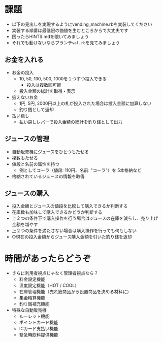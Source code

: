# 課題

- 以下の見出しを実現するようにvending_machine.rbを実装してください
- 実装する順番は最低限の価値を生むところからで大丈夫です
- 困ったらHINTS.mdを覗いてみましょう
- それでも動けないならブランチ`val.rb`を見てみましょう

## お金を入れる

- お金の投入
  - 10, 50, 100, 500, 1000を１つずつ投入できる
    - 投入は複数回可能
  - 投入金額の総計を取得・表示
- 扱えないお金
  - 1円, 5円, 2000円以上の札が投入された場合は投入金額に加算しない
  - 釣り銭として返却
- 払い戻し
  - 払い戻しレバーで投入金額の総計を釣り銭として出力

## ジュースの管理

- 自動販売機にジュースをひとつもたせる
- 複数もたせる
- 値段と名前の属性を持つ
  - 例としてコーラ（値段: 110円、名前: "コーラ"）を 5本格納など
- 格納されているジュースの情報を取得

## ジュースの購入

- 投入金額とジュースの値段を比較して購入できるか判断する
- 在庫数も加味して購入できるかどうか判断する
- 上２つの条件下で購入操作を行う場合はジュースの在庫を減らし、売り上げ金額を増やす
- 上２つの条件を満たさない場合は購入操作を行っても何もしない
- ○現在の投入金額からジュース購入金額を引いた釣り銭を返却

# 時間があったらどうぞ

- さらに利用者視点じゃなく管理者視点なら？
  - 料金設定機能
  - 温度設定機能（HOT / COOL）
  - 在庫管理機能（売れ筋商品から設置商品を決める材料に）
  - 集金精算機能
  - 釣り銭補充機能
- 特殊な自動販売機
  - ルーレット機能
  - ポイントカード機能
  - ICカード支払い機能
  - 緊急時飲料提供機能
